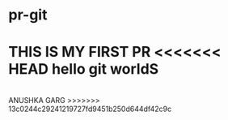 # pr-git
THIS IS MY FIRST PR
<<<<<<< HEAD
hello git worldS
=======
<br>
ANUSHKA GARG
>>>>>>> 13c0244c29241219727fd9451b250d644df42c9c
